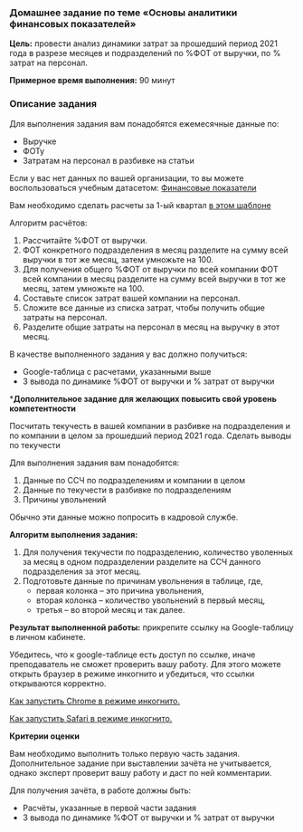 ### Домашнее задание по теме «Основы аналитики финансовых показателей»

**Цель:** провести анализ динамики затрат за прошедший период 2021 года в разрезе месяцев и подразделений по %ФОТ от выручки, по % затрат на персонал.

**Примерное время выполнения:** 90 минут

### Описание задания

Для выполнения задания вам понадобятся ежемесячные данные по:
* Выручке
* ФОТу
* Затратам на персонал в разбивке на статьи

Если у вас нет данных  по вашей организации, то вы можете воспользоваться учебным датасетом: [Финансовые показатели](https://docs.google.com/spreadsheets/d/1X2eBoC8kPu-NoaLzbRd0c8Ic0hZU5uzFF6uOFm0xv1A/copy) 

Вам необходимо сделать расчеты за 1-ый квартал [в этом шаблоне](https://docs.google.com/spreadsheets/d/1yLOsOoBShGkHOFXnNGf3zO8UFDchAAVrf0N1xrTNqNY/edit)

Алгоритм расчётов:
1. Рассчитайте %ФОТ от выручки. 
2. ФОТ конкретного подразделения в месяц разделите на сумму всей выручки в тот же месяц, затем умножьте на 100. 
3. Для получения общего %ФОТ от выручки по всей компании ФОТ всей компании в месяц разделите на сумму всей выручки в тот же месяц, затем умножьте на 100.
4. Составьте список затрат вашей компании на персонал. 
5. Сложите все данные из списка затрат, чтобы получить общие затраты на персонал.
6. Разделите общие затраты на персонал в месяц на выручку в этот месяц. 

В качестве выполненного задания у вас должно получиться:
* Google-таблица с расчетами, указанными выше
* 3 вывода по динамике %ФОТ от выручки и % затрат от выручки

***Дополнительное задание для желающих повысить свой уровень компетентности**

Посчитать текучесть в вашей компании в разбивке на подразделения и по компании в целом за прошедший период 2021 года. Сделать выводы по текучести

Для выполнения задания вам понадобятся:
1. Данные по ССЧ по подразделениям и компании в целом
2. Данные по текучести в разбивке по подразделениям
3. Причины увольнений

Обычно эти данные можно попросить в кадровой службе.

**Алгоритм выполнения задания:**
1. Для получения текучести по подразделению, количество уволенных за месяц в одном подразделении разделите на ССЧ данного подразделения за этот месяц.
2. Подготовьте данные по причинам увольнения в таблице, где,
   * первая колонка – это причина увольнения,
   * вторая колонка – количество увольнений в первый месяц,
   * третья – во второй месяц и так далее.

**Результат выполненной работы:** прикрепите cсылку на Google-таблицу в личном кабинете.

Убедитесь, что к google-таблице есть доступ по ссылке, иначе преподаватель не сможет проверить вашу работу. Для этого можете открыть браузер в режиме инкогнито и убедиться, что ссылки открываются корректно.

[Как запустить Chrome в режиме инкогнито.](https://support.google.com/chrome/answer/95464?co=GENIE.Platform%3DDesktop&hl=ru)

[Как запустить Safari в режиме инкогнито.](https://support.apple.com/ru-ru/guide/safari/ibrw1069/mac)

**Критерии оценки**

Вам необходимо выполнить только первую часть задания. Дополнительное задание при выставлении зачёта не учитывается, однако эксперт проверит вашу работу и даст по ней комментарии.

Для получения зачёта, в работе должны быть:
* Расчёты, указанные в первой части задания
* 3 вывода по динамике %ФОТ от выручки и % затрат от выручки
